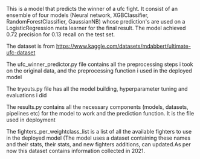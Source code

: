This is a model that predicts the winner of a ufc fight. It consist of an ensemble of four models (Neural network, XGBClassifier, RandomForestClassifier, GaussianNB) whose prediction's are used on a LogisticRegression meta learner for the final result. The model achieved 0.72 precision for 0.13 recall on the test set.

The dataset is from https://www.kaggle.com/datasets/mdabbert/ultimate-ufc-dataset

The ufc_winner_predictor.py file contains all the preprocessing steps i took on the original data, and the preprocessing function i used in the deployed model

The tryouts.py file has all the model building, hyperparameter tuning and evaluations i did 

The results.py contains all the necessary components (models, datasets, pipelines etc) for the model to work and the prediction function. It is the file used in deployment

The fighters_per_weightclass_list is a list of all the available fighters to use in the deployed model (The model uses a dataset containing these names and their stats, 
their stats, and new fighters additions, can updated.As per now this dataset contains information collected in 2021.
